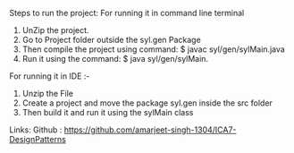 Steps to run the project:
For  running it in command line terminal
1. UnZip the project.
2. Go to  Project folder outside the syl.gen Package 
3. Then compile the project using command:  $ javac syl/gen/sylMain.java
4. Run it using the command: $ java syl/gen/sylMain.

For running it in IDE :-
1. Unzip the File
2. Create a project and move the package syl.gen inside the src folder
3. Then build it and run it using the sylMain class

Links:
Github : https://github.com/amarjeet-singh-1304/ICA7-DesignPatterns